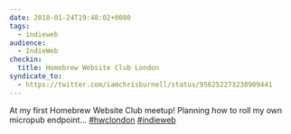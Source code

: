 ```yaml
---
date: 2018-01-24T19:48:02+0000
tags:
  - indieweb
audience:
  - IndieWeb
checkin:
  title: Homebrew Website Club London
syndicate_to:
  - https://twitter.com/iamchrisburnell/status/956252273230909441
---
```


At my first Homebrew Website Club meetup! Planning how to roll my own micropub endpoint... <a href="https://twitter.com/hashtag/hwclondon" rel="external noopener" title="hwclondon on Twitter">#hwclondon</a> <a href="https://twitter.com/hashtag/indieweb" rel="external noopener" title="indieweb on Twitter">#indieweb</a>
